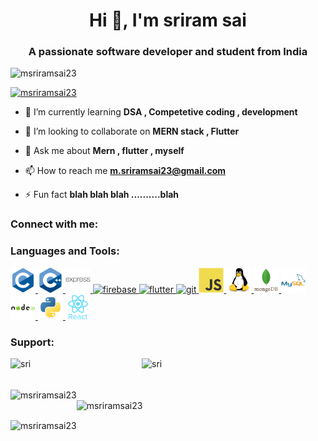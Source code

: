 <h1 align="center">Hi 👋, I'm sriram sai</h1>
<h3 align="center">A passionate software developer and student from India</h3>

<p align="left"> <img src="https://komarev.com/ghpvc/?username=msriramsai23&label=Profile%20views&color=0e75b6&style=flat" alt="msriramsai23" /> </p>

<p align="left"> <a href="https://github.com/ryo-ma/github-profile-trophy"><img src="https://github-profile-trophy.vercel.app/?username=msriramsai23" alt="msriramsai23" /></a> </p>

- 🌱 I’m currently learning **DSA , Competetive coding , development**

- 👯 I’m looking to collaborate on **MERN stack , Flutter**

- 💬 Ask me about **Mern , flutter , myself**

- 📫 How to reach me **m.sriramsai23@gmail.com**

- ⚡ Fun fact **blah blah blah ..........blah**

<h3 align="left">Connect with me:</h3>
<p align="left">
</p>

<h3 align="left">Languages and Tools:</h3>
<p align="left"> <a href="https://www.cprogramming.com/" target="_blank" rel="noreferrer"> <img src="https://raw.githubusercontent.com/devicons/devicon/master/icons/c/c-original.svg" alt="c" width="40" height="40"/> </a> <a href="https://www.w3schools.com/cpp/" target="_blank" rel="noreferrer"> <img src="https://raw.githubusercontent.com/devicons/devicon/master/icons/cplusplus/cplusplus-original.svg" alt="cplusplus" width="40" height="40"/> </a> <a href="https://expressjs.com" target="_blank" rel="noreferrer"> <img src="https://raw.githubusercontent.com/devicons/devicon/master/icons/express/express-original-wordmark.svg" alt="express" width="40" height="40"/> </a> <a href="https://firebase.google.com/" target="_blank" rel="noreferrer"> <img src="https://www.vectorlogo.zone/logos/firebase/firebase-icon.svg" alt="firebase" width="40" height="40"/> </a> <a href="https://flutter.dev" target="_blank" rel="noreferrer"> <img src="https://www.vectorlogo.zone/logos/flutterio/flutterio-icon.svg" alt="flutter" width="40" height="40"/> </a> <a href="https://git-scm.com/" target="_blank" rel="noreferrer"> <img src="https://www.vectorlogo.zone/logos/git-scm/git-scm-icon.svg" alt="git" width="40" height="40"/> </a> <a href="https://developer.mozilla.org/en-US/docs/Web/JavaScript" target="_blank" rel="noreferrer"> <img src="https://raw.githubusercontent.com/devicons/devicon/master/icons/javascript/javascript-original.svg" alt="javascript" width="40" height="40"/> </a> <a href="https://www.linux.org/" target="_blank" rel="noreferrer"> <img src="https://raw.githubusercontent.com/devicons/devicon/master/icons/linux/linux-original.svg" alt="linux" width="40" height="40"/> </a> <a href="https://www.mongodb.com/" target="_blank" rel="noreferrer"> <img src="https://raw.githubusercontent.com/devicons/devicon/master/icons/mongodb/mongodb-original-wordmark.svg" alt="mongodb" width="40" height="40"/> </a> <a href="https://www.mysql.com/" target="_blank" rel="noreferrer"> <img src="https://raw.githubusercontent.com/devicons/devicon/master/icons/mysql/mysql-original-wordmark.svg" alt="mysql" width="40" height="40"/> </a> <a href="https://nodejs.org" target="_blank" rel="noreferrer"> <img src="https://raw.githubusercontent.com/devicons/devicon/master/icons/nodejs/nodejs-original-wordmark.svg" alt="nodejs" width="40" height="40"/> </a> <a href="https://www.python.org" target="_blank" rel="noreferrer"> <img src="https://raw.githubusercontent.com/devicons/devicon/master/icons/python/python-original.svg" alt="python" width="40" height="40"/> </a> <a href="https://reactjs.org/" target="_blank" rel="noreferrer"> <img src="https://raw.githubusercontent.com/devicons/devicon/master/icons/react/react-original-wordmark.svg" alt="react" width="40" height="40"/> </a> </p>

<h3 align="left">Support:</h3>
<p><a href="https://www.buymeacoffee.com/sri"> <img align="left" src="https://cdn.buymeacoffee.com/buttons/v2/default-yellow.png" height="50" width="210" alt="sri" /></a><a href="https://ko-fi.com/sri"> <img align="left" src="https://cdn.ko-fi.com/cdn/kofi3.png?v=3" height="50" width="210" alt="sri" /></a></p><br><br>

<p><img align="left" src="https://github-readme-stats.vercel.app/api/top-langs?username=msriramsai23&show_icons=true&locale=en&layout=compact" alt="msriramsai23" /></p>

<p>&nbsp;<img align="center" src="https://github-readme-stats.vercel.app/api?username=msriramsai23&show_icons=true&locale=en" alt="msriramsai23" /></p>

<p><img align="center" src="https://github-readme-streak-stats.herokuapp.com/?user=msriramsai23&" alt="msriramsai23" /></p>

